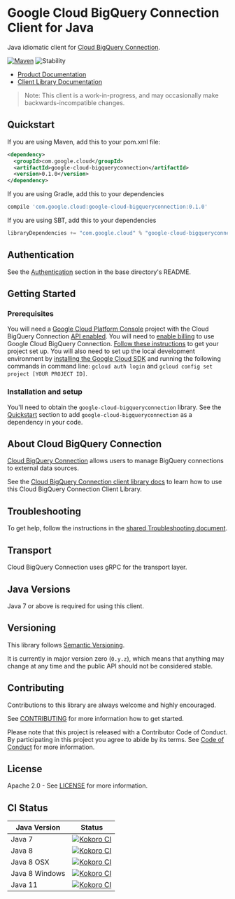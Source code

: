 # Google Cloud BigQuery Connection Client for Java

Java idiomatic client for [Cloud BigQuery Connection][product-docs].

[![Maven][maven-version-image]][maven-version-link]
![Stability][stability-image]

- [Product Documentation][product-docs]
- [Client Library Documentation][javadocs]

> Note: This client is a work-in-progress, and may occasionally
> make backwards-incompatible changes.

## Quickstart


If you are using Maven, add this to your pom.xml file:

```xml
<dependency>
  <groupId>com.google.cloud</groupId>
  <artifactId>google-cloud-bigqueryconnection</artifactId>
  <version>0.1.0</version>
</dependency>

```

[//]: # ({x-version-update-start:google-cloud-bigqueryconnection:released})

If you are using Gradle, add this to your dependencies
```Groovy
compile 'com.google.cloud:google-cloud-bigqueryconnection:0.1.0'
```
If you are using SBT, add this to your dependencies
```Scala
libraryDependencies += "com.google.cloud" % "google-cloud-bigqueryconnection" % "0.1.0"
```
[//]: # ({x-version-update-end})

## Authentication

See the [Authentication][authentication] section in the base directory's README.

## Getting Started

### Prerequisites

You will need a [Google Cloud Platform Console][developer-console] project with the Cloud BigQuery Connection [API enabled][enable-api].
You will need to [enable billing][enable-billing] to use Google Cloud BigQuery Connection.
[Follow these instructions][create-project] to get your project set up. You will also need to set up the local development environment by
[installing the Google Cloud SDK][cloud-sdk] and running the following commands in command line:
`gcloud auth login` and `gcloud config set project [YOUR PROJECT ID]`.

### Installation and setup

You'll need to obtain the `google-cloud-bigqueryconnection` library.  See the [Quickstart](#quickstart) section
to add `google-cloud-bigqueryconnection` as a dependency in your code.

## About Cloud BigQuery Connection


[Cloud BigQuery Connection][product-docs] allows users to manage BigQuery connections to external data sources.

See the [Cloud BigQuery Connection client library docs][javadocs] to learn how to
use this Cloud BigQuery Connection Client Library.






## Troubleshooting

To get help, follow the instructions in the [shared Troubleshooting document][troubleshooting].

## Transport

Cloud BigQuery Connection uses gRPC for the transport layer.

## Java Versions

Java 7 or above is required for using this client.

## Versioning


This library follows [Semantic Versioning](http://semver.org/).


It is currently in major version zero (``0.y.z``), which means that anything may change at any time
and the public API should not be considered stable.

## Contributing


Contributions to this library are always welcome and highly encouraged.

See [CONTRIBUTING][contributing] for more information how to get started.

Please note that this project is released with a Contributor Code of Conduct. By participating in
this project you agree to abide by its terms. See [Code of Conduct][code-of-conduct] for more
information.

## License

Apache 2.0 - See [LICENSE][license] for more information.

## CI Status

Java Version | Status
------------ | ------
Java 7 | [![Kokoro CI][kokoro-badge-image-1]][kokoro-badge-link-1]
Java 8 | [![Kokoro CI][kokoro-badge-image-2]][kokoro-badge-link-2]
Java 8 OSX | [![Kokoro CI][kokoro-badge-image-3]][kokoro-badge-link-3]
Java 8 Windows | [![Kokoro CI][kokoro-badge-image-4]][kokoro-badge-link-4]
Java 11 | [![Kokoro CI][kokoro-badge-image-5]][kokoro-badge-link-5]

[product-docs]: https://cloud.google.com/bigquery/docs/reference/bigqueryconnection/rest
[javadocs]: https://cloud.google.com/bigquery/docs/reference/reservations/rpc/google.cloud.bigquery.reservation.v1beta1
[kokoro-badge-image-1]: http://storage.googleapis.com/cloud-devrel-public/java/badges/java-bigqueryconnection/java7.svg
[kokoro-badge-link-1]: http://storage.googleapis.com/cloud-devrel-public/java/badges/java-bigqueryconnection/java7.html
[kokoro-badge-image-2]: http://storage.googleapis.com/cloud-devrel-public/java/badges/java-bigqueryconnection/java8.svg
[kokoro-badge-link-2]: http://storage.googleapis.com/cloud-devrel-public/java/badges/java-bigqueryconnection/java8.html
[kokoro-badge-image-3]: http://storage.googleapis.com/cloud-devrel-public/java/badges/java-bigqueryconnection/java8-osx.svg
[kokoro-badge-link-3]: http://storage.googleapis.com/cloud-devrel-public/java/badges/java-bigqueryconnection/java8-osx.html
[kokoro-badge-image-4]: http://storage.googleapis.com/cloud-devrel-public/java/badges/java-bigqueryconnection/java8-win.svg
[kokoro-badge-link-4]: http://storage.googleapis.com/cloud-devrel-public/java/badges/java-bigqueryconnection/java8-win.html
[kokoro-badge-image-5]: http://storage.googleapis.com/cloud-devrel-public/java/badges/java-bigqueryconnection/java11.svg
[kokoro-badge-link-5]: http://storage.googleapis.com/cloud-devrel-public/java/badges/java-bigqueryconnection/java11.html
[stability-image]: https://img.shields.io/badge/stability-beta-yellow
[maven-version-image]: https://img.shields.io/maven-central/v/com.google.cloud/google-cloud-bigqueryconnection.svg
[maven-version-link]: https://search.maven.org/search?q=g:com.google.cloud%20AND%20a:google-cloud-bigqueryconnection&core=gav
[authentication]: https://github.com/googleapis/google-cloud-java#authentication
[developer-console]: https://console.developers.google.com/
[create-project]: https://cloud.google.com/resource-manager/docs/creating-managing-projects
[cloud-sdk]: https://cloud.google.com/sdk/
[troubleshooting]: https://github.com/googleapis/google-cloud-common/blob/master/troubleshooting/readme.md#troubleshooting
[contributing]: https://github.com/googleapis/java-bigqueryconnection/blob/master/CONTRIBUTING.md
[code-of-conduct]: https://github.com/googleapis/java-bigqueryconnection/blob/master/CODE_OF_CONDUCT.md#contributor-code-of-conduct
[license]: https://github.com/googleapis/java-bigqueryconnection/blob/master/LICENSE
[enable-billing]: https://cloud.google.com/apis/docs/getting-started#enabling_billing
[enable-api]: https://console.cloud.google.com/flows/enableapi?apiid=bigqueryconnection.googleapis.com
[libraries-bom]: https://github.com/GoogleCloudPlatform/cloud-opensource-java/wiki/The-Google-Cloud-Platform-Libraries-BOM
[shell_img]: https://gstatic.com/cloudssh/images/open-btn.png

